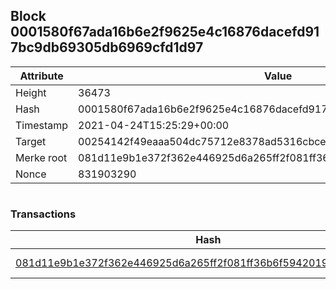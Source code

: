 ## Block 0001580f67ada16b6e2f9625e4c16876dacefd917bc9db69305db6969cfd1d97

Attribute | Value
--- | ---
Height | 36473
Hash | 0001580f67ada16b6e2f9625e4c16876dacefd917bc9db69305db6969cfd1d97
Timestamp | 2021-04-24T15:25:29+00:00
Target | 00254142f49eaaa504dc75712e8378ad5316cbcead634704b3734b6271167cc4
Merke root | 081d11e9b1e372f362e446925d6a265ff2f081ff36b6f5942019d795b2804ecf
Nonce | 831903290

```

```

### Transactions

Hash | Amount
--- | ---
[081d11e9b1e372f362e446925d6a265ff2f081ff36b6f5942019d795b2804ecf](081d11e9b1e372f362e446925d6a265ff2f081ff36b6f5942019d795b2804ecf.md) | 10.00000000 SKEPTI 
